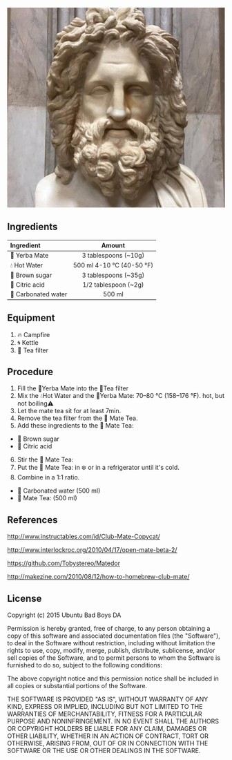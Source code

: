 ![jQrg-Mate](img/jQrg-Mate.jpg
   "Logo Title Text 1")

## Ingredients

| Ingredient              | Amount                    |
| :-----------------------|:-------------------------:|
| :leaves: Yerba Mate        | 3 tablespoons (~10g)      |
| :droplet: Hot Water     | 500 ml 4-10 °C (40-50 °F) |
| :candy: Brown sugar     | 3 tablespoons (~35g)      |
| :lemon: Citric acid     | 1/2 tablespoon (~2g)      |
| :sake: Carbonated water | 500 ml                     |

## Equipment
1. :fire: Campfire
2. :cyclone: Kettle
3. :fork_and_knife: Tea filter

## Procedure
1. Fill the :leaves:Yerba Mate into the :fork_and_knife:Tea filter
2. Mix the :droplet:Hot Water and the :leaves:Yerba Mate: 70–80 °C (158–176 °F). hot, but not boiling:warning:
3. Let the mate tea sit for at least 7min.
4. Remove the tea filter from the :tea: Mate Tea.
5. Add these ingredients to the :tea: Mate Tea:
  - :candy: Brown sugar
  - :lemon: Citric acid
6. Stir the :tea: Mate Tea:
7. Put the :tea: Mate Tea: in :snowflake: or in a refrigerator until it's cold.
8. Combine in a 1:1 ratio.
  - :sake: Carbonated water (500 ml)
  - :tea: Mate Tea: (500 ml)

## References
http://www.instructables.com/id/Club-Mate-Copycat/

http://www.interlockroc.org/2010/04/17/open-mate-beta-2/

https://github.com/Tobystereo/Matedor

http://makezine.com/2010/08/12/how-to-homebrew-club-mate/

## License
Copyright (c) 2015 Ubuntu Bad Boys DA

Permission is hereby granted, free of charge, to any person obtaining
a copy of this software and associated documentation files (the
"Software"), to deal in the Software without restriction, including
without limitation the rights to use, copy, modify, merge, publish,
distribute, sublicense, and/or sell copies of the Software, and to
permit persons to whom the Software is furnished to do so, subject to
the following conditions:

The above copyright notice and this permission notice shall be
included in all copies or substantial portions of the Software.

THE SOFTWARE IS PROVIDED "AS IS", WITHOUT WARRANTY OF ANY KIND,
EXPRESS OR IMPLIED, INCLUDING BUT NOT LIMITED TO THE WARRANTIES OF
MERCHANTABILITY, FITNESS FOR A PARTICULAR PURPOSE AND
NONINFRINGEMENT. IN NO EVENT SHALL THE AUTHORS OR COPYRIGHT HOLDERS BE
LIABLE FOR ANY CLAIM, DAMAGES OR OTHER LIABILITY, WHETHER IN AN ACTION
OF CONTRACT, TORT OR OTHERWISE, ARISING FROM, OUT OF OR IN CONNECTION
WITH THE SOFTWARE OR THE USE OR OTHER DEALINGS IN THE SOFTWARE.
